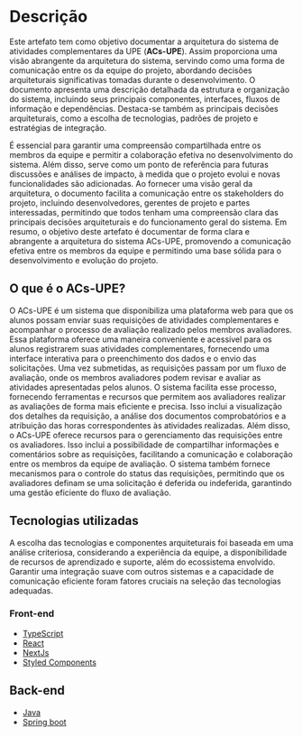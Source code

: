 # Descrição
Este artefato tem como objetivo documentar a arquitetura do sistema de atividades complementares da UPE (**ACs-UPE**). 
Assim proporciona uma visão abrangente da arquitetura do sistema, servindo como uma forma de comunicação entre os 
da equipe do projeto, abordando decisões arquiteturais significativas tomadas durante o desenvolvimento. O documento 
apresenta uma descrição detalhada da estrutura e organização do sistema, incluindo seus principais componentes, interfaces, 
fluxos de informação e dependências. Destaca-se também as principais decisões arquiteturais, como a escolha de tecnologias,
padrões de projeto e estratégias de integração.

É essencial para garantir uma compreensão compartilhada entre os membros da equipe e permitir a colaboração efetiva no 
desenvolvimento do sistema. Além disso, serve como um ponto de referência para futuras discussões e análises de impacto,
à medida que o projeto evolui e novas funcionalidades são adicionadas. Ao fornecer uma visão geral da arquitetura, 
o documento facilita a comunicação entre os stakeholders do projeto, incluindo desenvolvedores, gerentes de projeto e 
partes interessadas, permitindo que todos tenham uma compreensão clara das principais decisões arquiteturais e do 
funcionamento geral do sistema. Em resumo, o objetivo deste artefato é documentar de forma clara e abrangente a arquitetura
do sistema ACs-UPE, promovendo a comunicação efetiva entre os membros da equipe e permitindo uma base sólida para o 
desenvolvimento e evolução do projeto.

## O que é o ACs-UPE?
O ACs-UPE é um sistema que disponibiliza uma plataforma web para que os alunos possam enviar suas requisições de atividades
complementares e acompanhar o processo de avaliação realizado pelos membros avaliadores. Essa plataforma oferece uma maneira
conveniente e acessível para os alunos registrarem suas atividades complementares, fornecendo uma interface interativa para
o preenchimento dos dados e o envio das solicitações. Uma vez submetidas, as requisições passam por um fluxo de avaliação,
onde os membros avaliadores podem revisar e avaliar as atividades apresentadas pelos alunos. O sistema facilita esse processo,
fornecendo ferramentas e recursos que permitem aos avaliadores realizar as avaliações de forma mais eficiente e precisa.
Isso inclui a visualização dos detalhes da requisição, a análise dos documentos comprobatórios e a atribuição das horas
correspondentes às atividades realizadas. Além disso, o ACs-UPE oferece recursos para o gerenciamento das requisições 
entre os avaliadores. Isso inclui a possibilidade de compartilhar informações e comentários sobre as requisições, 
facilitando a comunicação e colaboração entre os membros da equipe de avaliação. O sistema também fornece mecanismos para
o controle do status das requisições, permitindo que os avaliadores definam se uma solicitação é deferida ou indeferida,
garantindo uma gestão eficiente do fluxo de avaliação.

## Tecnologias utilizadas
A escolha das tecnologias e componentes arquiteturais foi baseada em uma análise criteriosa, considerando a experiência da
equipe, a disponibilidade de recursos de aprendizado e suporte, além do ecossistema envolvido. Garantir uma integração suave
com outros sistemas e a capacidade de comunicação eficiente foram fatores cruciais na seleção das tecnologias adequadas.

### Front-end

* [TypeScript](https://www.typescriptlang.org/docs/)
* [React](https://react.dev/reference/react)
* [NextJs](https://nextjs.org/)
* [Styled Components](https://styled-components.com/)

## Back-end

* [Java](https://dev.java/)
* [Spring boot](https://spring.io/)
